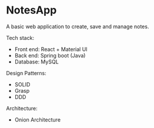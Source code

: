 # NotesApp

A basic web application to create, save and manage notes.

Tech stack:
- Front end: React + Material UI
- Back end: Spring boot (Java)
- Database: MySQL

Design Patterns:
- SOLID
- Grasp
- DDD

Architecture:
- Onion Architecture
